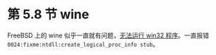 # 第 5.8 节 wine

FreeBSD 上的 wine 似乎一直就有问题，[无法运行 win32 程序](https://bugs.freebsd.org/bugzilla/show_bug.cgi?id=265273)。一直报错 `0024:fixme:ntdll:create_logical_proc_info stub`。
